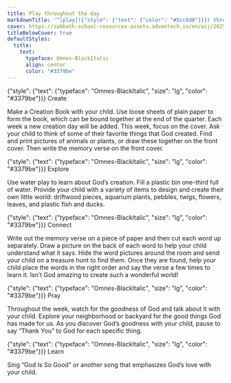 ```yaml
---
title: Play throughout the day
markdownTitle: '^[play]({"style": {"text": {"color": "#5cc8d8"}}}) throughout the day'
cover: https://sabbath-school-resources-assets.adventech.io/en/aij/2025-01-bg/02/play-cover.png
titleBelowCover: true
defaultStyles:
  title:
    text:
      typeface: Omnes-BlackItalic
      align: center
      color: "#3379be"
---
```


{"style": {"text": {"typeface": "Omnes-BlackItalic", "size": "lg", "color": "#3379be"}}}
Create

Make a Creation Book with your child. Use loose sheets of plain paper to form the book, which can be bound together at the end of the quarter. Each week a new creation day will be added. This week, focus on the cover. Ask your child to think of some of their favorite things that God created. Find and print pictures of animals or plants, or draw these together on the front cover. Then write the memory verse on the front cover.

{"style": {"text": {"typeface": "Omnes-BlackItalic", "size": "lg", "color": "#3379be"}}}
Explore

Use water play to learn about God’s creation. Fill a plastic bin one-third full of water. Provide your child with a variety of items to design and create their own little world: driftwood pieces, aquarium plants, pebbles, twigs, flowers, leaves, and plastic fish and ducks.

{"style": {"text": {"typeface": "Omnes-BlackItalic", "size": "lg", "color": "#3379be"}}}
Connect

Write out the memory verse on a piece of paper and then cut each word up separately. Draw a picture on the back of each word to help your child understand what it says. Hide the word pictures around the room and send your child on a treasure hunt to find them. Once they are found, help your child place the words in the right order and say the verse a few times to learn it. Isn’t God amazing to create such a wonderful world!

{"style": {"text": {"typeface": "Omnes-BlackItalic", "size": "lg", "color": "#3379be"}}}
Pray

Throughout the week, watch for the goodness of God and talk about it with your child. Explore your neighborhood or backyard for the good things God has made for us. As you discover God’s goodness with your child, pause to say “Thank You” to God for each specific thing.

{"style": {"text": {"typeface": "Omnes-BlackItalic", "size": "lg", "color": "#3379be"}}}
Learn

Sing “God Is So Good” or another song that emphasizes God’s love with your child.